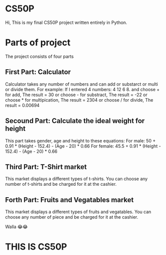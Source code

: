 # CS50P
Hi, This is my final CS50P project written entirely in Python.

# Parts of project
The project consists of four parts
## First Part: Calculator 
Calculator takes any number of numbers and can add or substarct or multi or divide them.
For example: If I entered 4 numbers: 4 12 6 8.
and choose + for add, The result = 30
or choose - for substract, The result = -22
or choose * for multipication, The result = 2304
or choose / for divide, The result = 0.00694
## Secound Part: Calculate the ideal weight for height
This part takes gender, age and height to these equations:
For male: 50 + 0.91 * (Height - 152.4) - (Age - 20) * 0.66
For female: 45.5 + 0.91 * (Height - 152.4) - (Age - 20) * 0.66
## Third Part: T-Shirt market
This market displays a different types of t-shirts.
You can choose any number of t-shirts and be charged for it at the cashier.
## Forth Part: Fruits and Vegatables market
This market displays a different types of fruits and vegatables.
You can choose any number of piece and be charged for it at the cashier.

Walla 😂😂
# THIS IS CS50P
